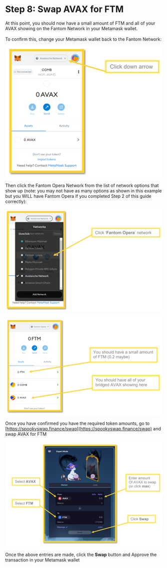 # Step 8: Swap AVAX for FTM

At this point, you should now have a small amount of FTM and all of your AVAX showing on the Fantom Network in your Metamask wallet. \
\
To confirm this, change your Metamask wallet back to the Fantom Network:

![](<../../.gitbook/assets/image (29).png>)

Then click the Fantom Opera Network from the list of network options that show up (note: you may not have as many options as shown in this example but you WILL have Fantom Opera if you completed Step 2 of this guide correctly):

![](<../../.gitbook/assets/image (24).png>)

![](<../../.gitbook/assets/image (26) (1).png>)

Once you have confirmed you have the required token amounts, go to [https://spookyswap.finance/swap](https://spookyswap.finance/swap) and swap AVAX for FTM

![](<../../.gitbook/assets/image (36).png>)

Once the above entries are made, click the **Swap** button and Approve the transaction in your Metamask wallet
